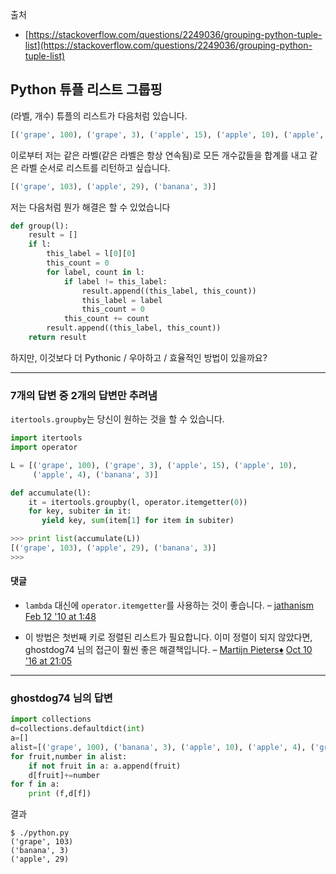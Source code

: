 출처  
* [https://stackoverflow.com/questions/2249036/grouping-python-tuple-list](https://stackoverflow.com/questions/2249036/grouping-python-tuple-list)

## Python 튜플 리스트 그룹핑

(라벨, 개수) 튜플의 리스트가 다음처럼 있습니다.

```python
[('grape', 100), ('grape', 3), ('apple', 15), ('apple', 10), ('apple', 4), ('banana', 3)]
```

이로부터 저는 같은 라벨(같은 라벨은 항상 연속됨)로 모든 개수값들을 합계를 내고 같은 라벨 순서로 리스트를 리턴하고 싶습니다.

```python
[('grape', 103), ('apple', 29), ('banana', 3)]
```

저는 다음처럼 뭔가 해결은 할 수 있었습니다

```python
def group(l):
    result = []
    if l:
        this_label = l[0][0]
        this_count = 0
        for label, count in l:
            if label != this_label:
                result.append((this_label, this_count))
                this_label = label
                this_count = 0
            this_count += count
        result.append((this_label, this_count))
    return result
```

하지만, 이것보다 더 Pythonic / 우아하고 / 효율적인 방법이 있을까요?

---

### 7개의 답변 중 2개의 답변만 추려냄

`itertools.groupby`는 당신이 원하는 것을 할 수 있습니다.

```python
import itertools
import operator

L = [('grape', 100), ('grape', 3), ('apple', 15), ('apple', 10),
     ('apple', 4), ('banana', 3)]

def accumulate(l):
    it = itertools.groupby(l, operator.itemgetter(0))
    for key, subiter in it:
       yield key, sum(item[1] for item in subiter) 

>>> print list(accumulate(L))
[('grape', 103), ('apple', 29), ('banana', 3)]
>>> 
```

#### 댓글

-   `lambda` 대신에 `operator.itemgetter`를 사용하는 것이 좋습니다. – [jathanism](https://stackoverflow.com/users/194311/jathanism) [Feb 12 '10 at 1:48](https://stackoverflow.com/questions/2249036/grouping-python-tuple-list#comment2207439_2249060)
    
-   이 방법은 첫번째 키로 정렬된 리스트가 필요합니다. 이미 정렬이 되지 않았다면, ghostdog74 님의 접근이 훨씬 좋은 해결책입니다. – [Martijn Pieters♦](https://stackoverflow.com/users/100297/martijn-pieters) [Oct 10 '16 at 21:05](https://stackoverflow.com/questions/2249036/grouping-python-tuple-list#comment67213367_2249060)
    

---

### ghostdog74 님의 답변

```python
import collections
d=collections.defaultdict(int)
a=[]
alist=[('grape', 100), ('banana', 3), ('apple', 10), ('apple', 4), ('grape', 3), ('apple', 15)]
for fruit,number in alist:
    if not fruit in a: a.append(fruit)
    d[fruit]+=number
for f in a:
    print (f,d[f])
```

결과

```
$ ./python.py
('grape', 103)
('banana', 3)
('apple', 29)
```
